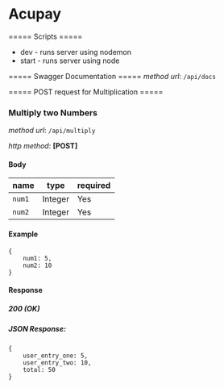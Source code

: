 # Acupay

===== Scripts =====
- dev - runs server using nodemon
- start - runs server using node



===== Swagger Documentation =====
*method url*: `/api/docs`


===== POST request for Multiplication =====
### **Multiply two Numbers**
*method url*: `/api/multiply`

*http method*: **[POST]**

#### Body

| name    | type    | required |
| --------| ------  | -------- |
| `num1`  | Integer | Yes      |
| `num2`  | Integer | Yes      |

#### Example

```
{
    num1: 5,
    num2: 10
}
```
#### Response
##### 200 (OK)
##### JSON Response:
```
{
    user_entry_one: 5,
    user_entry_two: 10,
    total: 50
}
```
